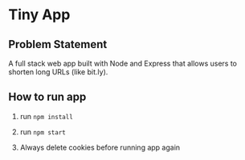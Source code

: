 # Tiny App

## Problem Statement

A full stack web app built with Node and Express that allows users to shorten long URLs (like bit.ly).

## How to run app

1. run `npm install`

2. run `npm start`

3. Always delete cookies before running app again
